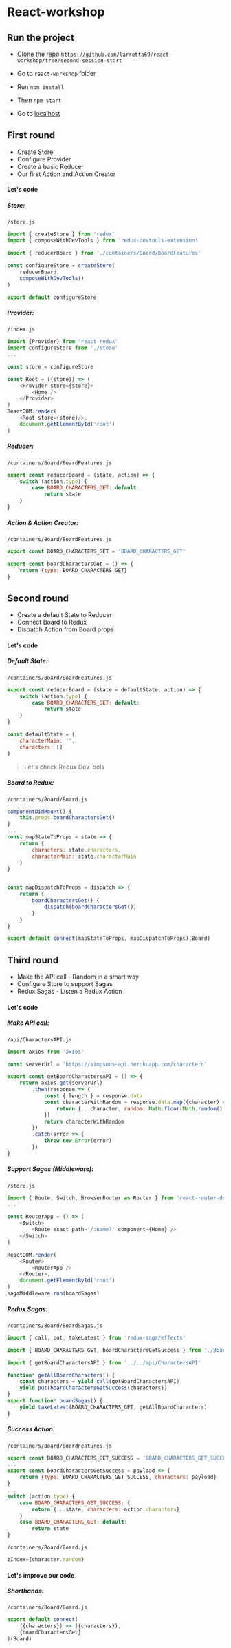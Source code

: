 # React-workshop

## Run the project

* Clone the repo `https://github.com/larrotta69/react-workshop/tree/second-session-start`

* Go to `react-workshop` folder
* Run `npm install`
* Then `npm start`
* Go to [localhost](http://localhost:3000/)

## First round

* Create Store
* Configure Provider
* Create a basic Reducer
* Our first Action and Action Creator

#### Let's code

##### Store:

`/store.js`

```js
import { createStore } from 'redux'
import { composeWithDevTools } from 'redux-devtools-extension'

import { reducerBoard } from './containers/Board/BoardFeatures'

const configureStore = createStore(
    reducerBoard,
    composeWithDevTools()
)

export default configureStore

```
##### Provider:
`/index.js`

```js
import {Provider} from 'react-redux'
import configureStore from './store'
...

const store = configureStore

const Root = ({store}) => (
    <Provider store={store}>
        <Home />
    </Provider>
)
ReactDOM.render(
    <Root store={store}/>,
    document.getElementById('root')
)
```

##### Reducer:
`/containers/Board/BoardFeatures.js`

```js
export const reducerBoard = (state, action) => {
    switch (action.type) {
        case BOARD_CHARACTERS_GET: default:
            return state
    }
}

```

##### Action & Action Creator:
`/containers/Board/BoardFeatures.js`

```js
export const BOARD_CHARACTERS_GET = 'BOARD_CHARACTERS_GET'

export const boardCharactersGet = () => {
    return {type: BOARD_CHARACTERS_GET}
}

```

## Second round

* Create a default State to Reducer
* Connect Board to Redux
* Dispatch Action from Board props

#### Let's code

##### Default State:

`/containers/Board/BoardFeatures.js`

```js
export const reducerBoard = (state = defaultState, action) => {
    switch (action.type) {
        case BOARD_CHARACTERS_GET: default:
            return state
    }
}

const defaultState = {
    characterMain: '',
    characters: []
}
```
> Let's check Redux DevTools

##### Board to Redux:

`/containers/Board/Board.js`

```js
componentDidMount() {
    this.props.boardCharactersGet()
}
...
const mapStateToProps = state => {
    return {
        characters: state.characters,
        characterMain: state.characterMain
    }
}


const mapDispatchToProps = dispatch => {
    return {
        boardCharactersGet() {
            dispatch(boardCharactersGet())
        }
    }
}

export default connect(mapStateToProps, mapDispatchToProps)(Board)
```


## Third round

* Make the API call - Random in a smart way
* Configure Store to support Sagas
* Redux Sagas - Listen a Redux Action

#### Let's code

##### Make API call:

`/api/CharactersAPI.js`

```js
import axios from 'axios'

const serverUrl = 'https://simpsons-api.herokuapp.com/characters'

export const getBoardCharactersAPI = () => {
    return axios.get(serverUrl)
		.then(response => {
            const { length } = response.data
            const characterWithRandom = response.data.map((character) => {
                return {...character, random: Math.floor(Math.random() * length)}
            })
            return characterWithRandom
        })
        .catch(error => {
            throw new Error(error)
        })
}
```
##### Support Sagas (Middleware):

`/store.js`

```js
import { Route, Switch, BrowserRouter as Router } from 'react-router-dom'
...

const RouterApp = () => (
    <Switch>
        <Route exact path='/:name?' component={Home} />
    </Switch>
)

ReactDOM.render(
    <Router>
        <RouterApp />
    </Router>,
    document.getElementById('root')
)
sagaMiddleware.run(boardSagas)
```

##### Redux Sagas:

`/containers/Board/BoardSagas.js`

```js
import { call, put, takeLatest } from 'redux-saga/effects'

import { BOARD_CHARACTERS_GET, boardCharactersGetSuccess } from './BoardFeatures'

import { getBoardCharactersAPI } from '../../api/CharactersAPI'

function* getAllBoardCharacters() {
   	const characters = yield call(getBoardCharactersAPI)
	yield put(boardCharactersGetSuccess(characters))
}
export function* boardSagas() {
    yield takeLatest(BOARD_CHARACTERS_GET, getAllBoardCharacters)
}

```

##### Success Action:

`/containers/Board/BoardFeatures.js`

```js
export const BOARD_CHARACTERS_GET_SUCCESS = 'BOARD_CHARACTERS_GET_SUCCESS'
...
export const boardCharactersGetSuccess = payload => {
    return {type: BOARD_CHARACTERS_GET_SUCCESS, characters: payload}
}
...
switch (action.type) {
    case BOARD_CHARACTERS_GET_SUCCESS: {
        return {...state, characters: action.characters}
    }
    case BOARD_CHARACTERS_GET: default:
        return state
}

```
`/containers/Board/Board.js`

```js
zIndex={character.random}
```

#### Let's improve our code

##### Shorthands:

`/containers/Board/Board.js`

```js
export default connect(
    ({characters}) => ({characters}),
    {boardCharactersGet}
)(Board)
```
